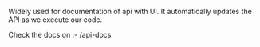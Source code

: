 Widely used for documentation of api with UI.
It automatically updates the API as we execute our code.


Check the docs on :-
/api-docs
